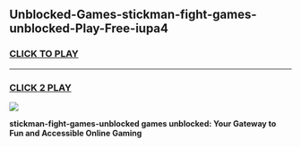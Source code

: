 
## Unblocked-Games-stickman-fight-games-unblocked-Play-Free-iupa4
<h3>
<a href="https://premium76.site?title=stickman-fight-games-unblocked&ref=20M">CLICK TO PLAY</a></h3>
<hr>

<h3>
<a href="https://premium76.site?title=stickman-fight-games-unblocked&ref=20M">CLICK 2 PLAY</a>
  
</h3>

<a href="https://premium76.site?title=stickman-fight-games-unblocked&ref=19M"><img src="https://clearcache.store/games.png"></a>


**stickman-fight-games-unblocked games unblocked: Your Gateway to Fun and Accessible Online Gaming**

